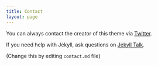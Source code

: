 ```yaml
---
title: Contact
layout: page
---
```


You can always contact the creator of this theme via [Twitter](https://twitter.com/_SupunKavinda).

If you need help with Jekyll, ask questions on [Jekyll Talk](https://talk.jekyllrb.com/).

(Change this by editing `contact.md` file)